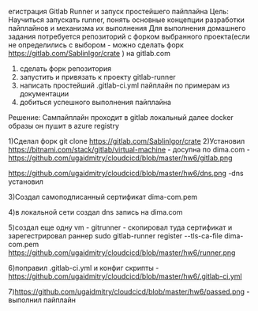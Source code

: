 егистрация Gitlab Runner и запуск простейшего пайплайна
Цель: Научиться запускать runner, понять основные концепции разработки пайплайнов и механизма их выполнения
Для выполнения домашнего задания потребуется репозиторий с форком выбранного проекта(если не определились с 
выбором - можно сделать форк https://gitlab.com/SablinIgor/crate ) на gitlab.com
1) сделать форк репозитория
2) запустить и привязать к проекту gitlab-runner
3) написать простейший .gitlab-ci.yml пайплайн по примерам из документации
4) добиться успешного выполнения пайплайна

Решение: Сампайплайн проходит в gitlab локальный далее docker образы он пушит в azure registry

1)Сделал форк git clone https://gitlab.com/SablinIgor/crate
2)Установил https://bitnami.com/stack/gitlab/virtual-machine - досупна по dima.com -https://github.com/ugaidmitry/cloudcicd/blob/master/hw6/gitlab.png

https://github.com/ugaidmitry/cloudcicd/blob/master/hw6/dns.png  -dns установил

3)Создал самоподписанный сертификат dima-com.pem

4)в локальной сети создал dns запись на dima.com 

5)создал еще одну vm - gitrunner - скопировал туда сертификат и зарегестрировал раннер
  sudo gitlab-runner register --tls-ca-file dima-com.pem
  https://github.com/ugaidmitry/cloudcicd/blob/master/hw6/runner.png
  
  
6)поправил .gitlab-ci.yml и конфиг скрипты  -https://github.com/ugaidmitry/cloudcicd/blob/master/hw6/.gitlab-ci.yml

7)https://github.com/ugaidmitry/cloudcicd/blob/master/hw6/passed.png - выполнил пайплайн
  
